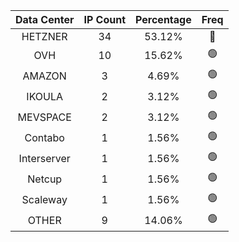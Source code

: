 | Data Center | IP Count | Percentage | Freq |
|:------------:|:--------:|:-----------:|:-----:|
| HETZNER | 34 | 53.12% | 🔴 |
| OVH | 10 | 15.62% | 🟢 |
| AMAZON | 3 | 4.69% | 🟢 |
| IKOULA | 2 | 3.12% | 🟢 |
| MEVSPACE | 2 | 3.12% | 🟢 |
| Contabo | 1 | 1.56% | 🟢 |
| Interserver | 1 | 1.56% | 🟢 |
| Netcup | 1 | 1.56% | 🟢 |
| Scaleway | 1 | 1.56% | 🟢 |
| OTHER | 9 | 14.06% | 🟢 |